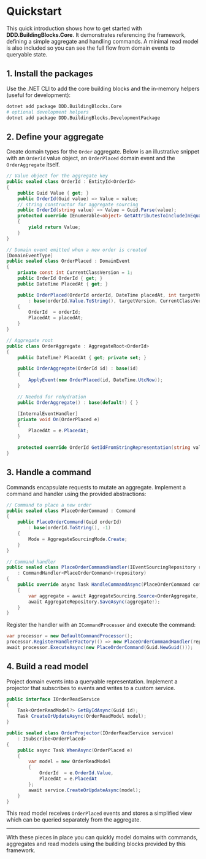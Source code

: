 # Quickstart

This quick introduction shows how to get started with **DDD.BuildingBlocks.Core**. It demonstrates referencing the framework, defining a simple aggregate and handling commands. A minimal read model is also included so you can see the full flow from domain events to queryable state.

## 1. Install the packages

Use the .NET CLI to add the core building blocks and the in-memory helpers (useful for development):

```bash
dotnet add package DDD.BuildingBlocks.Core
# optional development helpers
dotnet add package DDD.BuildingBlocks.DevelopmentPackage
```

## 2. Define your aggregate

Create domain types for the `Order` aggregate. Below is an illustrative snippet with an `OrderId` value object, an `OrderPlaced` domain event and the `OrderAggregate` itself.

```csharp
// Value object for the aggregate key
public sealed class OrderId : EntityId<OrderId>
{
    public Guid Value { get; }
    public OrderId(Guid value) => Value = value;
    // string constructor for aggregate sourcing
    public OrderId(string value) => Value = Guid.Parse(value);
    protected override IEnumerable<object> GetAttributesToIncludeInEqualityCheck()
    {
        yield return Value;
    }
}

// Domain event emitted when a new order is created
[DomainEventType]
public sealed class OrderPlaced : DomainEvent
{
    private const int CurrentClassVersion = 1;
    public OrderId OrderId { get; }
    public DateTime PlacedAt { get; }

    public OrderPlaced(OrderId orderId, DateTime placedAt, int targetVersion = -1)
        : base(orderId.Value.ToString(), targetVersion, CurrentClassVersion)
    {
        OrderId  = orderId;
        PlacedAt = placedAt;
    }
}

// Aggregate root
public class OrderAggregate : AggregateRoot<OrderId>
{
    public DateTime? PlacedAt { get; private set; }

    public OrderAggregate(OrderId id) : base(id)
    {
        ApplyEvent(new OrderPlaced(id, DateTime.UtcNow));
    }

    // Needed for rehydration
    public OrderAggregate() : base(default!) { }

    [InternalEventHandler]
    private void On(OrderPlaced e)
    {
        PlacedAt = e.PlacedAt;
    }

    protected override OrderId GetIdFromStringRepresentation(string value) => new(value);
}
```

## 3. Handle a command

Commands encapsulate requests to mutate an aggregate. Implement a command and handler using the provided abstractions:

```csharp
// Command to place a new order
public sealed class PlaceOrderCommand : Command
{
    public PlaceOrderCommand(Guid orderId)
        : base(orderId.ToString(), -1)
    {
        Mode = AggregateSourcingMode.Create;
    }
}

// Command handler
public sealed class PlaceOrderCommandHandler(IEventSourcingRepository repository)
    : CommandHandler<PlaceOrderCommand>(repository)
{
    public override async Task HandleCommandAsync(PlaceOrderCommand command)
    {
        var aggregate = await AggregateSourcing.Source<OrderAggregate, OrderId>(command);
        await AggregateRepository.SaveAsync(aggregate!);
    }
}
```

Register the handler with an `ICommandProcessor` and execute the command:

```csharp
var processor = new DefaultCommandProcessor();
processor.RegisterHandlerFactory(() => new PlaceOrderCommandHandler(repository));
await processor.ExecuteAsync(new PlaceOrderCommand(Guid.NewGuid()));
```

## 4. Build a read model

Project domain events into a queryable representation. Implement a projector that subscribes to events and writes to a custom service.

```csharp
public interface IOrderReadService
{
    Task<OrderReadModel?> GetByIdAsync(Guid id);
    Task CreateOrUpdateAsync(OrderReadModel model);
}

public sealed class OrderProjector(IOrderReadService service)
    : ISubscribe<OrderPlaced>
{
    public async Task WhenAsync(OrderPlaced e)
    {
        var model = new OrderReadModel
        {
            OrderId  = e.OrderId.Value,
            PlacedAt = e.PlacedAt
        };
        await service.CreateOrUpdateAsync(model);
    }
}
```

This read model receives `OrderPlaced` events and stores a simplified view which can be queried separately from the aggregate.

---

With these pieces in place you can quickly model domains with commands, aggregates and read models using the building blocks provided by this framework.
